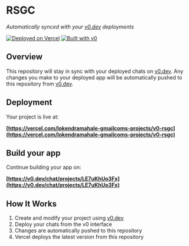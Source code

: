 # RSGC

*Automatically synced with your [v0.dev](https://v0.dev) deployments*

[![Deployed on Vercel](https://img.shields.io/badge/Deployed%20on-Vercel-black?style=for-the-badge&logo=vercel)](https://vercel.com/lokendramahale-gmailcoms-projects/v0-rsgc)
[![Built with v0](https://img.shields.io/badge/Built%20with-v0.dev-black?style=for-the-badge)](https://v0.dev/chat/projects/LE7uKhUo3Fx)

## Overview

This repository will stay in sync with your deployed chats on [v0.dev](https://v0.dev).
Any changes you make to your deployed app will be automatically pushed to this repository from [v0.dev](https://v0.dev).

## Deployment

Your project is live at:

**[https://vercel.com/lokendramahale-gmailcoms-projects/v0-rsgc](https://vercel.com/lokendramahale-gmailcoms-projects/v0-rsgc)**

## Build your app

Continue building your app on:

**[https://v0.dev/chat/projects/LE7uKhUo3Fx](https://v0.dev/chat/projects/LE7uKhUo3Fx)**

## How It Works

1. Create and modify your project using [v0.dev](https://v0.dev)
2. Deploy your chats from the v0 interface
3. Changes are automatically pushed to this repository
4. Vercel deploys the latest version from this repository